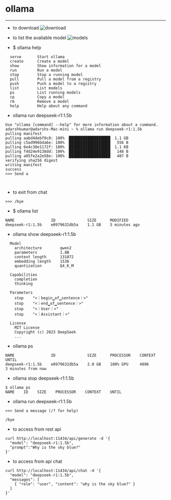 
 # ollama 

 ---

* to download 
 ![download](https://ollama.com/download)

* to list the avaliable model 
 ![models](https://ollama.com/search)

* $ ollama help
```
  serve       Start ollama
  create      Create a model
  show        Show information for a model
  run         Run a model
  stop        Stop a running model
  pull        Pull a model from a registry
  push        Push a model to a registry
  list        List models
  ps          List running models
  cp          Copy a model
  rm          Remove a model
  help        Help about any command
 ```
* ollama run deepseek-r1:1.5b
```
Use "ollama [command] --help" for more information about a command.
adarshkumar@adarshs-Mac-mini ~ % ollama run deepseek-r1:1.5b
pulling manifest 
pulling aabd4debf0c8: 100% ▕██████████████████▏ 1.1 GB                         
pulling c5ad996bda6e: 100% ▕██████████████████▏  556 B                         
pulling 6e4c38e1172f: 100% ▕██████████████████▏ 1.1 KB                         
pulling f4d24e9138dd: 100% ▕██████████████████▏  148 B                         
pulling a85fe2a2e58e: 100% ▕██████████████████▏  487 B                         
verifying sha256 digest 
writing manifest 
success 
>>> Send a



```
* to exit from chat 
````
>>> /bye
````

* $ ollama list 
```
NAME                ID              SIZE      MODIFIED      
deepseek-r1:1.5b    e0979632db5a    1.1 GB    5 minutes ago  
```

* ollama show deepseek-r1:1.5b
```
  Model
    architecture        qwen2     
    parameters          1.8B      
    context length      131072    
    embedding length    1536      
    quantization        Q4_K_M    

  Capabilities
    completion    
    thinking      

  Parameters
    stop    "<｜begin▁of▁sentence｜>"    
    stop    "<｜end▁of▁sentence｜>"      
    stop    "<｜User｜>"                 
    stop    "<｜Assistant｜>"            

  License
    MIT License                    
    Copyright (c) 2023 DeepSeek    
    ...                            

```

* ollama ps
```
NAME                ID              SIZE      PROCESSOR    CONTEXT    UNTIL              
deepseek-r1:1.5b    e0979632db5a    2.0 GB    100% GPU     4096       3 minutes from now    
```

* ollama stop deepseek-r1:1.5b
```
$ ollama ps                   
NAME    ID    SIZE    PROCESSOR    CONTEXT    UNTIL 
```

* ollama run deepseek-r1:1.5b                   
```
>>> Send a message (/? for help)

/bye 
```

* to access from rest api 
```
curl http://localhost:11434/api/generate -d '{
  "model": "deepseek-r1:1.5b",
  "prompt":"Why is the sky blue?"
}'
```

* to access from api chat 
```
curl http://localhost:11434/api/chat -d '{
  "model": "deepseek-r1:1.5b",
  "messages": [
    { "role": "user", "content": "why is the sky blue?" }
  ]
}'
```